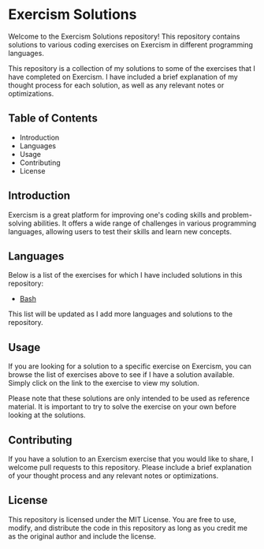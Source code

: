 # Exercism Solutions

Welcome to the Exercism Solutions repository! This repository contains solutions to various coding exercises on Exercism in different programming languages.

This repository is a collection of my solutions to some of the exercises that I have completed on Exercism. I have included a brief explanation of my thought process for each solution,
as well as any relevant notes or optimizations.

## Table of Contents
* Introduction
* Languages
* Usage
* Contributing
* License

## Introduction
Exercism is a great platform for improving one's coding skills and problem-solving abilities. It offers a wide range of challenges in various programming languages, allowing users to test their skills and learn new concepts.

## Languages
Below is a list of the exercises for which I have included solutions in this repository:

* [Bash]()

This list will be updated as I add more languages and solutions to the repository.

## Usage
If you are looking for a solution to a specific exercise on Exercism, you can browse the list of exercises above to see if I have a solution available. Simply click on the link to the exercise to view my solution.

Please note that these solutions are only intended to be used as reference material. It is important to try to solve the exercise on your own before looking at the solutions.

## Contributing
If you have a solution to an Exercism exercise that you would like to share, I welcome pull requests to this repository. Please include a brief explanation of your thought process and any relevant notes or optimizations.

## License
This repository is licensed under the MIT License. You are free to use, modify, and distribute the code in this repository as long as you credit me as the original author and include the license.
